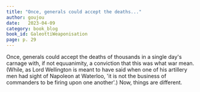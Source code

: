```yaml
---
title: "Once, generals could accept the deaths..."
author: goujou
date:   2023-04-09
category: book_blog
book_id: GaleottiWeaponisation
page: p. 29
---
```

Once, generals could accept the deaths of thousands in a single day's carnage with, if not equuanimity, a conviction that this was what war mean. (While, as Lord Wellington is meant to have said when one of his artillery men had sight of Napoleon at Waterloo, 'it is not the business of commanders to be firing upon one another'.) Now, things are different.
